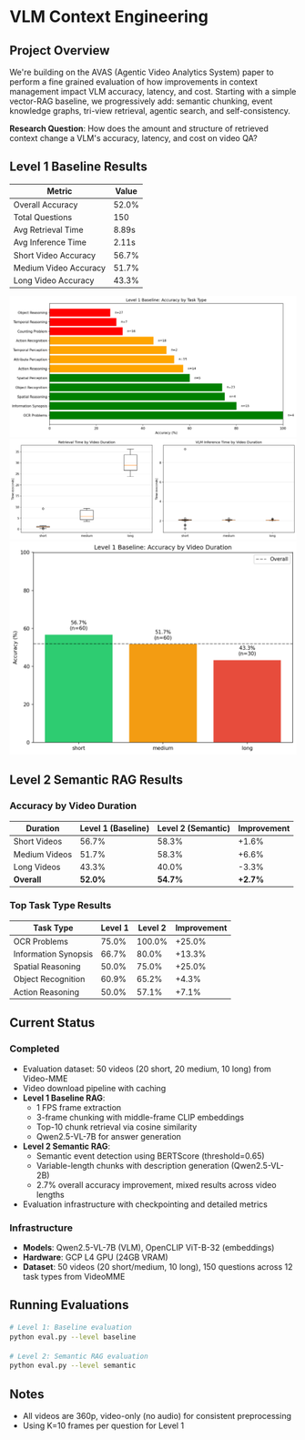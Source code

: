 # VLM Context Engineering

## Project Overview

We're building on the AVAS (Agentic Video Analytics System) paper to perform a fine grained evaluation of how improvements in context management impact VLM accuracy, latency, and cost. Starting with a simple vector-RAG baseline, we progressively add: semantic chunking, event knowledge graphs, tri-view retrieval, agentic search, and self-consistency.

**Research Question**: How does the amount and structure of retrieved context change a VLM's accuracy, latency, and cost on video QA?

## Level 1 Baseline Results

| Metric | Value |
|--------|-------|
| Overall Accuracy | 52.0% |
| Total Questions | 150 |
| Avg Retrieval Time | 8.89s |
| Avg Inference Time | 2.11s |
| Short Video Accuracy | 56.7% |
| Medium Video Accuracy | 51.7% |
| Long Video Accuracy | 43.3% |

![Task Accuracy](results/level1_task_accuracy.png)
![Retrieval Inference](results/level1_timing.png)
![Duration Accuracy](results/level1_duration_accuracy.png)

## Level 2 Semantic RAG Results

### Accuracy by Video Duration
| Duration | Level 1 (Baseline) | Level 2 (Semantic) | Improvement |
|----------|-------|-------|----------|
| Short Videos | 56.7% | 58.3% | +1.6% |
| Medium Videos | 51.7% | 58.3% | +6.6% |
| Long Videos | 43.3% | 40.0% | -3.3% |
| **Overall** | **52.0%** | **54.7%** | **+2.7%** |

### Top Task Type Results
| Task Type | Level 1 | Level 2 | Improvement |
|-----------|---------|---------|-------------|
| OCR Problems | 75.0% | 100.0% | +25.0% |
| Information Synopsis | 66.7% | 80.0% | +13.3% |
| Spatial Reasoning | 50.0% | 75.0% | +25.0% |
| Object Recognition | 60.9% | 65.2% | +4.3% |
| Action Reasoning | 50.0% | 57.1% | +7.1% |

## Current Status

### Completed
- Evaluation dataset: 50 videos (20 short, 20 medium, 10 long) from Video-MME
- Video download pipeline with caching
- **Level 1 Baseline RAG**: 
  - 1 FPS frame extraction
  - 3-frame chunking with middle-frame CLIP embeddings
  - Top-10 chunk retrieval via cosine similarity
  - Qwen2.5-VL-7B for answer generation
- **Level 2 Semantic RAG**: 
  - Semantic event detection using BERTScore (threshold=0.65)
  - Variable-length chunks with description generation (Qwen2.5-VL-2B)
  - 2.7% overall accuracy improvement, mixed results across video lengths
- Evaluation infrastructure with checkpointing and detailed metrics

### Infrastructure
- **Models**: Qwen2.5-VL-7B (VLM), OpenCLIP ViT-B-32 (embeddings)
- **Hardware**: GCP L4 GPU (24GB VRAM)
- **Dataset**: 50 videos (20 short/medium, 10 long), 150 questions across 12 task types from VideoMME

## Running Evaluations
```bash
# Level 1: Baseline evaluation
python eval.py --level baseline

# Level 2: Semantic RAG evaluation  
python eval.py --level semantic
```

## Notes

- All videos are 360p, video-only (no audio) for consistent preprocessing
- Using K=10 frames per question for Level 1
